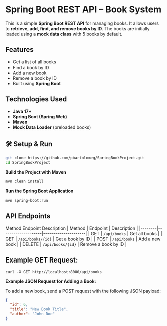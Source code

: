 # Spring Boot REST API – Book System

This is a simple **Spring Boot REST API** for managing books. It allows users to **retrieve, add, find, and remove books by ID**. The books are initially loaded using a **mock data class** with 5 books by default.

## Features
- Get a list of all books
- Find a book by ID
- Add a new book
- Remove a book by ID
- Built using **Spring Boot**

## Technologies Used
- **Java 17+**
- **Spring Boot (Spring Web)**
- **Maven**
- **Mock Data Loader** (preloaded books)


## 🛠 Setup & Run
``` bash
git clone https://github.com/pbartolomeg/SpringBookProject.git
cd SpringBookProject
```

**Build the Project with Maven**
``` bash
mvn clean install
```

**Run the Spring Boot Application**

``` bash
mvn spring-boot:run
```

##  API Endpoints
Method	Endpoint	Description
| Method | Endpoint           | Description         |
|--------|--------------------|---------------------|
| GET    | `/api/books`       | Get all books       |
| GET    | `/api/books/{id}`  | Get a book by ID    |
| POST   | `/api/books`       | Add a new book      |
| DELETE | `/api/books/{id}`  | Remove a book by ID |



## Example GET Request:
```
curl -X GET http://localhost:8080/api/books
```

**Example JSON Request for Adding a Book:**

To add a new book, send a POST request with the following JSON payload:

```json
{
  "id": 6,
  "title": "New Book Title",
  "author": "John Doe"
}
